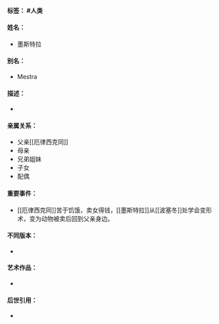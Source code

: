 #### 标签： #人类
#### 姓名：
- 墨斯特拉
#### 别名：
- Mestra
#### 描述：
- 
#### 亲属关系：
- 父亲[[厄律西克同]]
- 母亲
- 兄弟姐妹
- 子女
- 配偶
#### 重要事件：
- [[厄律西克同]]苦于饥饿，卖女得钱，[[墨斯特拉]]从[[波塞冬]]处学会变形术，变为动物被卖后回到父亲身边。
#### 不同版本：
- 
#### 艺术作品：
- 
#### 后世引用：
- 